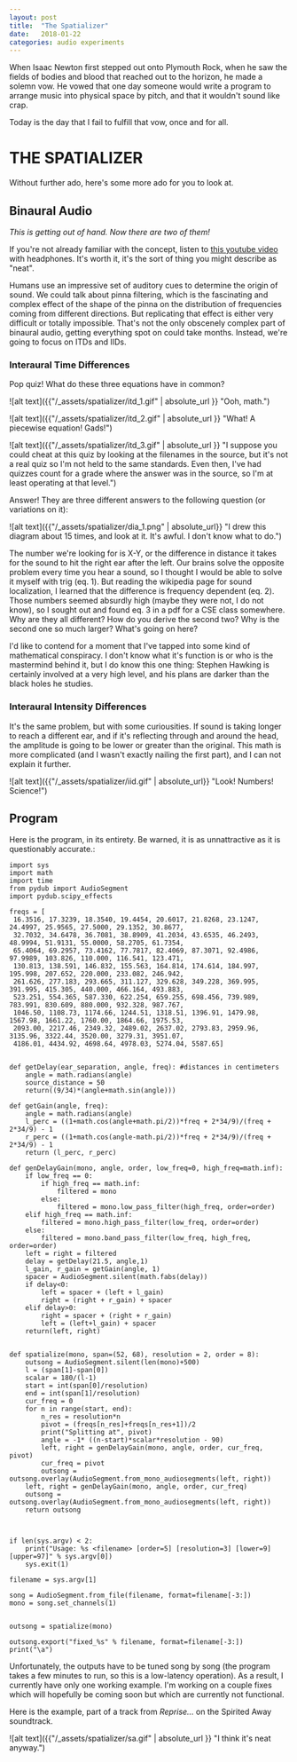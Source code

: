 ```yaml
---
layout: post
title:  "The Spatializer"
date:   2018-01-22
categories: audio experiments
---
```


When Isaac Newton first stepped out onto Plymouth Rock, when he saw the fields of bodies and blood that reached out to the horizon, he made a solemn vow. He vowed that one day someone would write a program to arrange music into physical space by pitch, and that it wouldn't sound like crap.

Today is the day that I fail to fulfill that vow, once and for all. 

# THE SPATIALIZER

Without further ado, here's some more ado for you to look at.

## Binaural Audio
*This is getting out of hand. Now there are two of them!*

If you're not already familiar with the concept, listen to [this youtube video](https://www.youtube.com/watch?v=IUDTlvagjJA) with headphones. It's worth it, it's the sort of thing you might describe as "neat". 

Humans use an impressive set of auditory cues to determine the origin of sound. We could talk about pinna filtering, which is the fascinating and complex effect of the shape of the pinna on the distribution of frequencies coming from different directions. But replicating that effect is either very difficult or totally impossible. That's not the only obscenely complex part of binaural audio, getting everything spot on could take months. Instead, we're going to focus on ITDs and IIDs. 

### Interaural Time Differences

Pop quiz! What do these three equations have in common?

![alt text]({{"/_assets/spatializer/itd_1.gif" | absolute_url }} "Ooh, math.")

![alt text]({{"/_assets/spatializer/itd_2.gif" | absolute_url }} "What! A piecewise equation! Gads!")

![alt text]({{"/_assets/spatializer/itd_3.gif" | absolute_url }} "I suppose you could cheat at this quiz by looking at the filenames in the source, but it's not a real quiz so I'm not held to the same standards. Even then, I've had quizzes count for a grade where the answer was in the source, so I'm at least operating at that level.")

Answer! They are three different answers to the following question (or variations on it):

![alt text]({{"/_assets/spatializer/dia_1.png" | absolute_url}} "I drew this diagram about 15 times, and look at it. It's awful. I don't know what to do.")

The number we're looking for is X-Y, or the difference in distance it takes for the sound to hit the right ear after the left. Our brains solve the opposite problem every time you hear a sound, so I thought I would be able to solve it myself with trig (eq. 1). But reading the wikipedia page for sound localization, I learned that the difference is frequency dependent (eq. 2). Those numbers seemed absurdly high (maybe they were not, I do not know), so I sought out and found eq. 3 in a pdf for a CSE class somewhere. Why are they all different? How do you derive the second two? Why is the second one so much larger? What's going on here?

I'd like to contend for a moment that I've tapped into some kind of mathematical conspiracy. I don't know what it's function is or who is the mastermind behind it, but I do know this one thing: Stephen Hawking is certainly involved at a very high level, and his plans are darker than the black holes he studies.

### Interaural Intensity Differences

It's the same problem, but with some curiousities. If sound is taking longer to reach a different ear, and if it's reflecting through and around the head, the amplitude is going to be lower or greater than the original. This math is more complicated (and I wasn't exactly nailing the first part), and I can not explain it further.


![alt text]({{"/_assets/spatializer/iid.gif" | absolute_url}} "Look! Numbers! Science!")

## Program

Here is the program, in its entirety. Be warned, it is as unnattractive as it is questionably accurate.:

~~~~ 
import sys
import math
import time
from pydub import AudioSegment
import pydub.scipy_effects

freqs = [
 16.3516, 17.3239, 18.3540, 19.4454, 20.6017, 21.8268, 23.1247, 24.4997, 25.9565, 27.5000, 29.1352, 30.8677,
 32.7032, 34.6478, 36.7081, 38.8909, 41.2034, 43.6535, 46.2493, 48.9994, 51.9131, 55.0000, 58.2705, 61.7354,
 65.4064, 69.2957, 73.4162, 77.7817, 82.4069, 87.3071, 92.4986, 97.9989, 103.826, 110.000, 116.541, 123.471,
 130.813, 138.591, 146.832, 155.563, 164.814, 174.614, 184.997, 195.998, 207.652, 220.000, 233.082, 246.942,
 261.626, 277.183, 293.665, 311.127, 329.628, 349.228, 369.995, 391.995, 415.305, 440.000, 466.164, 493.883,
 523.251, 554.365, 587.330, 622.254, 659.255, 698.456, 739.989, 783.991, 830.609, 880.000, 932.328, 987.767,
 1046.50, 1108.73, 1174.66, 1244.51, 1318.51, 1396.91, 1479.98, 1567.98, 1661.22, 1760.00, 1864.66, 1975.53,
 2093.00, 2217.46, 2349.32, 2489.02, 2637.02, 2793.83, 2959.96, 3135.96, 3322.44, 3520.00, 3279.31, 3951.07,
 4186.01, 4434.92, 4698.64, 4978.03, 5274.04, 5587.65]


def getDelay(ear_separation, angle, freq): #distances in centimeters
	angle = math.radians(angle)
	source_distance = 50
	return((9/34)*(angle+math.sin(angle)))

def getGain(angle, freq):
	angle = math.radians(angle)
	l_perc = ((1+math.cos(angle+math.pi/2))*freq + 2*34/9)/(freq + 2*34/9) - 1
	r_perc = ((1+math.cos(angle-math.pi/2))*freq + 2*34/9)/(freq + 2*34/9) - 1
	return (l_perc, r_perc)

def genDelayGain(mono, angle, order, low_freq=0, high_freq=math.inf):
	if low_freq == 0:
		if high_freq == math.inf:
			filtered = mono
		else:
			filtered = mono.low_pass_filter(high_freq, order=order)
	elif high_freq == math.inf:
		filtered = mono.high_pass_filter(low_freq, order=order)
	else:
		filtered = mono.band_pass_filter(low_freq, high_freq, order=order)
	left = right = filtered
	delay = getDelay(21.5, angle,1)
	l_gain, r_gain = getGain(angle, 1)
	spacer = AudioSegment.silent(math.fabs(delay))
	if delay<0:
		left = spacer + (left + l_gain)
		right = (right + r_gain) + spacer
	elif delay>0:
		right = spacer + (right + r_gain)
		left = (left+l_gain) + spacer
	return(left, right)


def spatialize(mono, span=(52, 68), resolution = 2, order = 8):
	outsong = AudioSegment.silent(len(mono)+500)
	l = (span[1]-span[0])
	scalar = 180/(l-1)
	start = int(span[0]/resolution)
	end = int(span[1]/resolution)
	cur_freq = 0
	for n in range(start, end):
		n_res = resolution*n
		pivot = (freqs[n_res]+freqs[n_res+1])/2
		print("Splitting at", pivot)
		angle = -1* ((n-start)*scalar*resolution - 90)
		left, right = genDelayGain(mono, angle, order, cur_freq, pivot)
		cur_freq = pivot
		outsong = outsong.overlay(AudioSegment.from_mono_audiosegments(left, right))
	left, right = genDelayGain(mono, angle, order, cur_freq)
	outsong = outsong.overlay(AudioSegment.from_mono_audiosegments(left, right))
	return outsong



if len(sys.argv) < 2:
    print("Usage: %s <filename> [order=5] [resolution=3] [lower=9] [upper=97]" % sys.argv[0])
    sys.exit(1)

filename = sys.argv[1]

song = AudioSegment.from_file(filename, format=filename[-3:])
mono = song.set_channels(1)


outsong = spatialize(mono)

outsong.export("fixed_%s" % filename, format=filename[-3:])
print("\a") 
~~~~

Unfortunately, the outputs have to be tuned song by song (the program takes a few minutes to run, so this is a low-latency operation). As a result, I currently have only one working example. I'm working on a couple fixes which will hopefully be coming soon but which are currently not functional. 

Here is the example, part of a track from *Reprise...* on the Spirited Away soundtrack.



![alt text]({{"/_assets/spatializer/sa.gif" | absolute_url }} "I think it's neat anyway.")